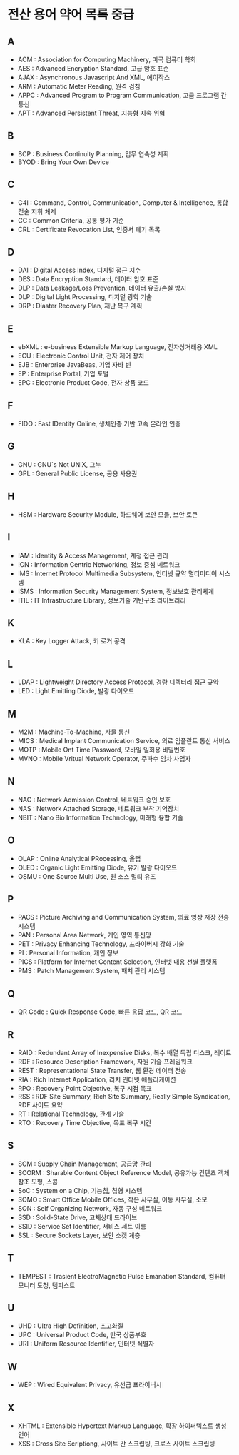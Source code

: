# 전산 용어 약어 목록 중급

## A

* ACM : Association for Computing Machinery, 미국 컴퓨터 학회
* AES : Advanced Encryption Standard, 고급 암호 표준
* AJAX : Asynchronous Javascript And XML, 에이작스
* ARM : Automatic Meter Reading, 원격 검침
* APPC : Advanced Program to Program Communication, 고급 프로그램 간 통신
* APT : Advanced Persistent Threat, 지능형 지속 위협

## B

* BCP : Business Continuity Planning, 업무 연속성 계획
* BYOD : Bring Your Own Device

## C

* C4I : Command, Control, Communication, Computer & Intelligence, 통합 전술 지휘 체계
* CC : Common Criteria, 공통 평가 기준
* CRL : Certificate Revocation List, 인증서 폐기 목록

## D

* DAI : Digital Access Index, 디지털 접근 지수
* DES : Data Encryption Standard, 데이터 암호 표준
* DLP : Data Leakage/Loss Prevention, 데이터 유출/손실 방지
* DLP : Digital Light Processing, 디지털 광학 기술
* DRP : Diaster Recovery Plan, 재난 복구 계획

## E

* ebXML : e-business Extensible Markup Language, 전자상거래용 XML
* ECU : Electronic Control Unit, 전자 제어 장치
* EJB : Enterprise JavaBeas, 기업 자바 빈
* EP : Enterprise Portal, 기업 포털
* EPC : Electronic Product Code, 전자 상품 코드

## F

* FIDO : Fast IDentity Online, 생체인증 기반 고속 온라인 인증

## G

* GNU : GNU`s Not UNIX, 그누
* GPL : General Public License, 공용 사용권

## H

* HSM : Hardware Security Module, 하드웨어 보안 모듈, 보안 토큰

## I

* IAM : Identity & Access Management, 계정 접근 관리
* ICN : Information Centric Networking, 정보 중심 네트워크
* IMS : Internet Protocol Multimedia Subsystem, 인터넷 규약 멀티미디어 시스템
* ISMS : Information Security Management System, 정보보호 관리체계
* ITIL : IT Infrastructure Library, 정보기술 기반구조 라이브러리

## K

* KLA : Key Logger Attack, 키 로거 공격

## L

* LDAP : Lightweight Directory Access Protocol, 경량 디렉터리 접근 규약
* LED : Light Emitting Diode, 발광 다이오드

## M

* M2M : Machine-To-Machine, 사물 통신
* MICS : Medical Implant Communication Service, 의료 임플란트 통신 서비스
* MOTP : Mobile Ont Time Password, 모바일 일회용 비밀번호
* MVNO : Mobile Vritual Network Operator, 주파수 임차 사업자

## N

* NAC : Network Admission Control, 네트워크 승인 보호
* NAS : Network Attached Storage, 네트워크 부착 기억장치
* NBIT : Nano Bio Information Technology, 미래형 융합 기술

## O

* OLAP : Online Analytical PRocessing, 올랩
* OLED : Organic Light Emitting Diode, 유기 발광 다이오드
* OSMU : One Source Multi Use, 원 소스 멀티 유즈

## P

* PACS : Picture Archiving and Communication System, 의료 영상 저장 전송 시스템
* PAN : Personal Area Network, 개인 영역 통신망
* PET : Privacy Enhancing Technology, 프라이버시 강화 기술
* PI : Personal Information, 개인 정보
* PICS : Platform for Internet Content Selection, 인터넷 내용 선별 플랫폼
* PMS : Patch Management System, 패치 관리 시스템

## Q

* QR Code : Quick Response Code, 빠른 응답 코드, QR 코드

## R

* RAID : Redundant Array of Inexpensive Disks, 복수 배열 독립 디스크, 레이트
* RDF : Resource Description Framework, 자원 기술 프레임워크
* REST : Representational State Transfer, 웹 환경 데이터 전송
* RIA : Rich Internet Application, 리치 인터넷 애플리케이션
* RPO : Recovery Point Objective, 복구 시점 목표
* RSS : RDF Site Summary, Rich Site Summary, Really Simple Syndication, RDF 사이트 요약
* RT : Relational Technology, 관계 기술
* RTO : Recovery Time Objective, 목표 복구 시간

## S

* SCM : Supply Chain Management, 공급망 관리
* SCORM : Sharable Content Object Reference Model, 공유가능 컨텐츠 객체 참조 모형, 스콤
* SoC : System on a Chip, 기능칩, 칩형 시스템
* SOMO : Smart Office Mobile Offices, 작은 사무실, 이동 사무실, 소모
* SON : Self Organizing Network, 자동 구성 네트워크
* SSD : Solid-State Drive, 고체상태 드라이브
* SSID : Service Set Identifier, 서비스 세트 이름
* SSL : Secure Sockets Layer, 보안 소켓 계층

## T

* TEMPEST : Trasient ElectroMagnetic Pulse Emanation Standard, 컴퓨터 모니터 도청, 템피스트

## U

* UHD : Ultra High Definition, 초고화질
* UPC : Universal Product Code, 만국 상품부호
* URI : Uniform Resource Identifier, 인터넷 식별자

## W

* WEP : Wired Equivalent Privacy, 유선급 프라이버시

## X

* XHTML : Extensible Hypertext Markup Language, 확장 하이퍼텍스트 생성 언어
* XSS : Cross Site Scriptiong, 사이트 간 스크립팅, 크로스 사이트 스크립팅